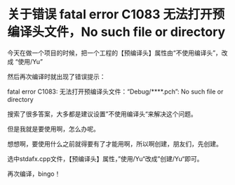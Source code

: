 # 关于错误 fatal error C1083 无法打开预编译头文件，No such file or directory

今天在做一个项目的时候，把一个工程的【预编译头】属性由“不使用编译头”，改成 “使用/Yu”

然后再次编译时就出现了错误提示：

fatal error C1083: 无法打开预编译头文件：“Debug/****.pch”: No such file or  directory

搜索了很多答案，大多都是建议设置”不使用编译头“来解决这个问题。

但是我就是要使用啊，怎么办呢。

想想啊，要使用什么之前就得要有了才能用啊，所以啊创建，朋友们，先创建。

选中stdafx.cpp文件，【预编译头】属性，”使用/Yu“改成”创建/Yu“即可。

再次编译，bingo！
